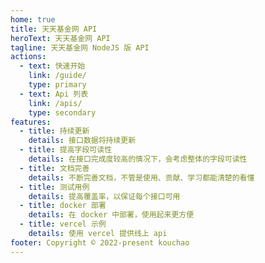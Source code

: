 ```yaml
---
home: true
title: 天天基金网 API
heroText: 天天基金网 API
tagline: 天天基金网 NodeJS 版 API
actions:
  - text: 快速开始
    link: /guide/
    type: primary
  - text: Api 列表
    link: /apis/
    type: secondary
features:
  - title: 持续更新
    details: 接口数据将持续更新
  - title: 提高字段可读性
    details: 在接口完成度较高的情况下，会考虑整体的字段可读性
  - title: 文档完善
    details: 不断完善文档，不管是使用、贡献、学习都能清楚的看懂
  - title: 测试用例
    details: 提高覆盖率，以保证每个接口可用
  - title: docker 部署
    details: 在 docker 中部署，使用起来更方便
  - title: vercel 示例
    details: 使用 vercel 提供线上 api
footer: Copyright © 2022-present kouchao
---
```

